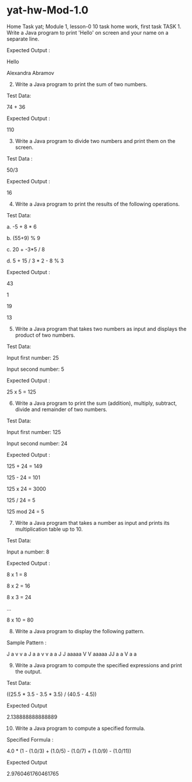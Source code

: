# yat-hw-Mod-1.0
Home Task yat; Module 1, lesson-0
10 task home work, first task TASK 1. Write a Java program to print 'Hello' on screen and your name on a separate line.

Expected Output :

Hello

Alexandra Abramov

2. Write a Java program to print the sum of two numbers.

Test Data:

74 + 36

Expected Output :

110

3. Write a Java program to divide two numbers and print them on the screen.

Test Data :

50/3

Expected Output :

16

4. Write a Java program to print the results of the following operations.

Test Data:

a. -5 + 8 * 6

b. (55+9) % 9

c. 20 + -3*5 / 8

d. 5 + 15 / 3 * 2 - 8 % 3

Expected Output :

43

1

19

13

5. Write a Java program that takes two numbers as input and displays the product of two numbers.

Test Data:

Input first number: 25

Input second number: 5

Expected Output :

25 x 5 = 125

6. Write a Java program to print the sum (addition), multiply, subtract, divide and remainder of two numbers.

Test Data:

Input first number: 125

Input second number: 24

Expected Output :

125 + 24 = 149

125 - 24 = 101

125 x 24 = 3000

125 / 24 = 5

125 mod 24 = 5

7. Write a Java program that takes a number as input and prints its multiplication table up to 10.

Test Data:

Input a number: 8

Expected Output :

8 x 1 = 8

8 x 2 = 16

8 x 3 = 24

...

8 x 10 = 80

8. Write a Java program to display the following pattern.

Sample Pattern :

   J    a   v     v  a
   J   a a   v   v  a a
J  J  aaaaa   V V  aaaaa
 JJ  a     a   V  a     a

9. Write a Java program to compute the specified expressions and print the output.

Test Data:

((25.5 * 3.5 - 3.5 * 3.5) / (40.5 - 4.5))

Expected Output

2.138888888888889

10. Write a Java program to compute a specified formula.

Specified Formula :

4.0 * (1 - (1.0/3) + (1.0/5) - (1.0/7) + (1.0/9) - (1.0/11))

Expected Output

2.9760461760461765
